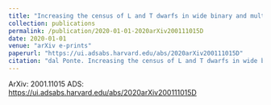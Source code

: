 ```yaml
---
title: "Increasing the census of L and T dwarfs in wide binary and multiple systems using Dark Energy Survey DR1 and Gaia DR2 data"
collection: publications
permalink: /publication/2020-01-01-2020arXiv200111015D
date: 2020-01-01
venue: "arXiv e-prints"
paperurl: "https://ui.adsabs.harvard.edu/abs/2020arXiv200111015D"
citation: "dal Ponte. Increasing the census of L and T dwarfs in wide binary and multiple systems using Dark Energy Survey DR1 and Gaia DR2 data. ArXiv, :, Jan 2020"
---
```


ArXiv: 2001.11015
ADS: https://ui.adsabs.harvard.edu/abs/2020arXiv200111015D

